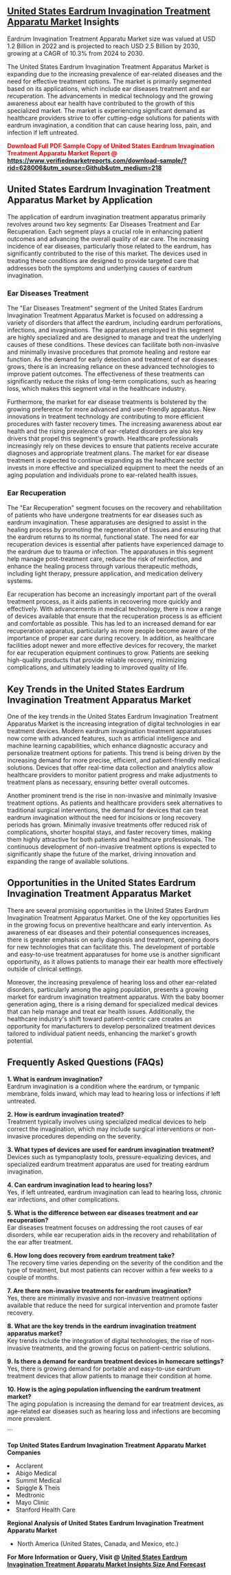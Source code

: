 <h2><a href="https://www.verifiedmarketreports.com/download-sample/?rid=628006&amp;utm_source=Github&amp;utm_medium=218" target="_blank">United States Eardrum Invagination Treatment Apparatu Market</a> Insights</h2><p>Eardrum Invagination Treatment Apparatu Market size was valued at USD 1.2 Billion in 2022 and is projected to reach USD 2.5 Billion by 2030, growing at a CAGR of 10.3% from 2024 to 2030.</p><p> <p>The United States Eardrum Invagination Treatment Apparatus Market is expanding due to the increasing prevalence of ear-related diseases and the need for effective treatment options. The market is primarily segmented based on its applications, which include ear diseases treatment and ear recuperation. The advancements in medical technology and the growing awareness about ear health have contributed to the growth of this specialized market. The market is experiencing significant demand as healthcare providers strive to offer cutting-edge solutions for patients with eardrum invagination, a condition that can cause hearing loss, pain, and infection if left untreated. <b><p><span class=""><span style="color: #ff0000;"><strong>Download Full PDF Sample Copy of United States Eardrum Invagination Treatment Apparatu Market Report</strong> @ </span><a href="https://www.verifiedmarketreports.com/download-sample/?rid=628006&amp;utm_source=Github&amp;utm_medium=218" target="_blank">https://www.verifiedmarketreports.com/download-sample/?rid=628006&amp;utm_source=Github&amp;utm_medium=218</a></span></p></b></p> <h2>United States Eardrum Invagination Treatment Apparatus Market by Application</h2> <p>The application of eardrum invagination treatment apparatus primarily revolves around two key segments: Ear Diseases Treatment and Ear Recuperation. Each segment plays a crucial role in enhancing patient outcomes and advancing the overall quality of ear care. The increasing incidence of ear diseases, particularly those related to the eardrum, has significantly contributed to the rise of this market. The devices used in treating these conditions are designed to provide targeted care that addresses both the symptoms and underlying causes of eardrum invagination.</p> <h3>Ear Diseases Treatment</h3> <p>The "Ear Diseases Treatment" segment of the United States Eardrum Invagination Treatment Apparatus Market is focused on addressing a variety of disorders that affect the eardrum, including eardrum perforations, infections, and invaginations. The apparatuses employed in this segment are highly specialized and are designed to manage and treat the underlying causes of these conditions. These devices can facilitate both non-invasive and minimally invasive procedures that promote healing and restore ear function. As the demand for early detection and treatment of ear diseases grows, there is an increasing reliance on these advanced technologies to improve patient outcomes. The effectiveness of these treatments can significantly reduce the risks of long-term complications, such as hearing loss, which makes this segment vital in the healthcare industry.</p> <p>Furthermore, the market for ear disease treatments is bolstered by the growing preference for more advanced and user-friendly apparatus. New innovations in treatment technology are contributing to more efficient procedures with faster recovery times. The increasing awareness about ear health and the rising prevalence of ear-related disorders are also key drivers that propel this segment's growth. Healthcare professionals increasingly rely on these devices to ensure that patients receive accurate diagnoses and appropriate treatment plans. The market for ear disease treatment is expected to continue expanding as the healthcare sector invests in more effective and specialized equipment to meet the needs of an aging population and individuals prone to ear-related health issues.</p> <h3>Ear Recuperation</h3> <p>The "Ear Recuperation" segment focuses on the recovery and rehabilitation of patients who have undergone treatments for ear diseases such as eardrum invagination. These apparatuses are designed to assist in the healing process by promoting the regeneration of tissues and ensuring that the eardrum returns to its normal, functional state. The need for ear recuperation devices is essential after patients have experienced damage to the eardrum due to trauma or infection. The apparatuses in this segment help manage post-treatment care, reduce the risk of reinfection, and enhance the healing process through various therapeutic methods, including light therapy, pressure application, and medication delivery systems.</p> <p>Ear recuperation has become an increasingly important part of the overall treatment process, as it aids patients in recovering more quickly and effectively. With advancements in medical technology, there is now a range of devices available that ensure that the recuperation process is as efficient and comfortable as possible. This has led to an increased demand for ear recuperation apparatus, particularly as more people become aware of the importance of proper ear care during recovery. In addition, as healthcare facilities adopt newer and more effective devices for recovery, the market for ear recuperation equipment continues to grow. Patients are seeking high-quality products that provide reliable recovery, minimizing complications, and ultimately leading to improved quality of life.</p> <h2>Key Trends in the United States Eardrum Invagination Treatment Apparatus Market</h2> <p>One of the key trends in the United States Eardrum Invagination Treatment Apparatus Market is the increasing integration of digital technologies in ear treatment devices. Modern eardrum invagination treatment apparatuses now come with advanced features, such as artificial intelligence and machine learning capabilities, which enhance diagnostic accuracy and personalize treatment options for patients. This trend is being driven by the increasing demand for more precise, efficient, and patient-friendly medical solutions. Devices that offer real-time data collection and analytics allow healthcare providers to monitor patient progress and make adjustments to treatment plans as necessary, ensuring better overall outcomes.</p> <p>Another prominent trend is the rise in non-invasive and minimally invasive treatment options. As patients and healthcare providers seek alternatives to traditional surgical interventions, the demand for devices that can treat eardrum invagination without the need for incisions or long recovery periods has grown. Minimally invasive treatments offer reduced risk of complications, shorter hospital stays, and faster recovery times, making them highly attractive for both patients and healthcare professionals. The continuous development of non-invasive treatment options is expected to significantly shape the future of the market, driving innovation and expanding the range of available solutions.</p> <h2>Opportunities in the United States Eardrum Invagination Treatment Apparatus Market</h2> <p>There are several promising opportunities in the United States Eardrum Invagination Treatment Apparatus Market. One of the key opportunities lies in the growing focus on preventive healthcare and early intervention. As awareness of ear diseases and their potential consequences increases, there is greater emphasis on early diagnosis and treatment, opening doors for new technologies that can facilitate this. The development of portable and easy-to-use treatment apparatuses for home use is another significant opportunity, as it allows patients to manage their ear health more effectively outside of clinical settings.</p> <p>Moreover, the increasing prevalence of hearing loss and other ear-related disorders, particularly among the aging population, presents a growing market for eardrum invagination treatment apparatus. With the baby boomer generation aging, there is a rising demand for specialized medical devices that can help manage and treat ear health issues. Additionally, the healthcare industry's shift toward patient-centric care creates an opportunity for manufacturers to develop personalized treatment devices tailored to individual patient needs, enhancing the market's growth potential.</p> <h2>Frequently Asked Questions (FAQs)</h2> <p><b>1. What is eardrum invagination?</b><br>Eardrum invagination is a condition where the eardrum, or tympanic membrane, folds inward, which may lead to hearing loss or infections if left untreated.</p> <p><b>2. How is eardrum invagination treated?</b><br>Treatment typically involves using specialized medical devices to help correct the invagination, which may include surgical interventions or non-invasive procedures depending on the severity.</p> <p><b>3. What types of devices are used for eardrum invagination treatment?</b><br>Devices such as tympanoplasty tools, pressure-equalizing devices, and specialized eardrum treatment apparatus are used for treating eardrum invagination.</p> <p><b>4. Can eardrum invagination lead to hearing loss?</b><br>Yes, if left untreated, eardrum invagination can lead to hearing loss, chronic ear infections, and other complications.</p> <p><b>5. What is the difference between ear diseases treatment and ear recuperation?</b><br>Ear diseases treatment focuses on addressing the root causes of ear disorders, while ear recuperation aids in the recovery and rehabilitation of the ear after treatment.</p> <p><b>6. How long does recovery from eardrum treatment take?</b><br>The recovery time varies depending on the severity of the condition and the type of treatment, but most patients can recover within a few weeks to a couple of months.</p> <p><b>7. Are there non-invasive treatments for eardrum invagination?</b><br>Yes, there are minimally invasive and non-invasive treatment options available that reduce the need for surgical intervention and promote faster recovery.</p> <p><b>8. What are the key trends in the eardrum invagination treatment apparatus market?</b><br>Key trends include the integration of digital technologies, the rise of non-invasive treatments, and the growing focus on patient-centric solutions.</p> <p><b>9. Is there a demand for eardrum treatment devices in homecare settings?</b><br>Yes, there is growing demand for portable and easy-to-use eardrum treatment devices that allow patients to manage their condition at home.</p> <p><b>10. How is the aging population influencing the eardrum treatment market?</b><br>The aging population is increasing the demand for ear treatment devices, as age-related ear diseases such as hearing loss and infections are becoming more prevalent.</p> ```</p><p><strong>Top United States Eardrum Invagination Treatment Apparatu Market Companies</strong></p><div data-test-id=""><p><li>Acclarent</li><li> Abigo Medical</li><li> Summit Medical</li><li> Spiggle & Theis</li><li> Medtronic</li><li> Mayo Clinic</li><li> Stanford Health Care</li></p><div><strong>Regional Analysis of&nbsp;United States Eardrum Invagination Treatment Apparatu Market</strong></div><ul><li dir="ltr"><p dir="ltr">North America&nbsp;(United States, Canada, and Mexico, etc.)</p></li></ul><p><strong>For More Information or Query, Visit @&nbsp;</strong><strong><a href="https://www.verifiedmarketreports.com/product/eardrum-invagination-treatment-apparatu-market/?utm_source=Github&amp;utm_medium=218" target="_blank">United States Eardrum Invagination Treatment Apparatu Market Insights Size And Forecast</a></strong></p></div>
